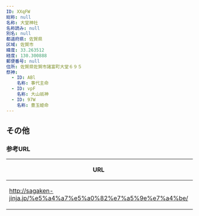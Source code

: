 ```yaml
---
ID: XXqFW
総称: null
名称: 大堂神社
名称読み: null
別名: null
都道府県: 佐賀県
区域: 佐賀市
緯度: 33.263512
経度: 130.300888
郵便番号: null
住所: 佐賀県佐賀市諸富町大堂６９５
祭神:
  - ID: ABl
    名称: 事代主命
  - ID: vpF
    名称: 大山祇神
  - ID: 97W
    名称: 豊玉姫命
---
```


## その他

### 参考URL

| URL                                                           | 説明   |
| ------------------------------------------------------------- | ------ |
| http://sagaken-jinja.jp/%e5%a4%a7%e5%a0%82%e7%a5%9e%e7%a4%be/ | 神社庁 |
